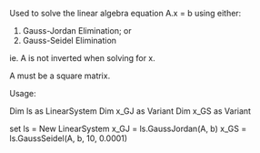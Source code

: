 Used to solve the linear algebra equation A.x = b using either:

1. Gauss-Jordan Elimination; or
2. Gauss-Seidel Elimination

ie. A is not inverted when solving for x.

A must be a square matrix.

Usage:

Dim ls as LinearSystem
Dim x_GJ as Variant
Dim x_GS as Variant

set ls = New LinearSystem
x_GJ = ls.GaussJordan(A, b)
x_GS = ls.GaussSeidel(A, b, 10, 0.0001)
